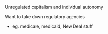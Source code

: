
Unregulated capitalism and individual autonomy 

Want to take down regulatory agencies 
- eg. medicare, medicaid, New Deal stuff

